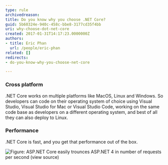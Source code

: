 ```yaml
---
type: rule
archivedreason: 
title: Do you know why you choose .NET Core?
guid: 5b60324e-940c-458c-bbe8-3177cd35f4bb
uri: why-choose-dot-net-core
created: 2017-01-31T14:17:23.0000000Z
authors:
- title: Eric Phan
  url: /people/eric-phan
related: []
redirects:
- do-you-know-why-you-choose-net-core

---
```


### Cross platform

.NET Core works on multiple platforms like MacOS, Linux and Windows. So developers can code on their operating system of choice using Visual Studio, Visual Studio for Mac or Visual Studio Code, working on the same code base as developers on a different operating system, and best of all they can also deploy to Linux.
### Performance

.NET Core is fast, and you get that performance out of the box.

<!--endintro-->

![Figure: ASP.NET Core easily trounces ASP.NET 4 in number of requests per second (view source)](dotnet-core-performance.jpg)
